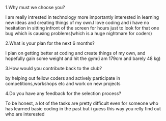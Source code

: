 1.Why must we choose you?

I am really intrested in technology more importantly interested in learning new ideas and creating things of my own.I love coding and i have no hesitation in sitting infront of the screen for hours just to look for that one bug which is causing problems(which is a huge nightmare for coders)

2.What is your plan for the next 6 months?

I plan on getting better at coding and create things of my own, and hopefully gain some weight and hit the gym(i am 179cm and barely 48 kg)

3.How would you contribute back to the club?

by helping out fellow coders and actively participate in competitions,workshops etc and work on new projects

4.Do you have any feedback for the selection process?

To be honest, a lot of the tasks are pretty difficult even for someone who has learned basic coding in the past but i guess this way you relly find out who are interested


